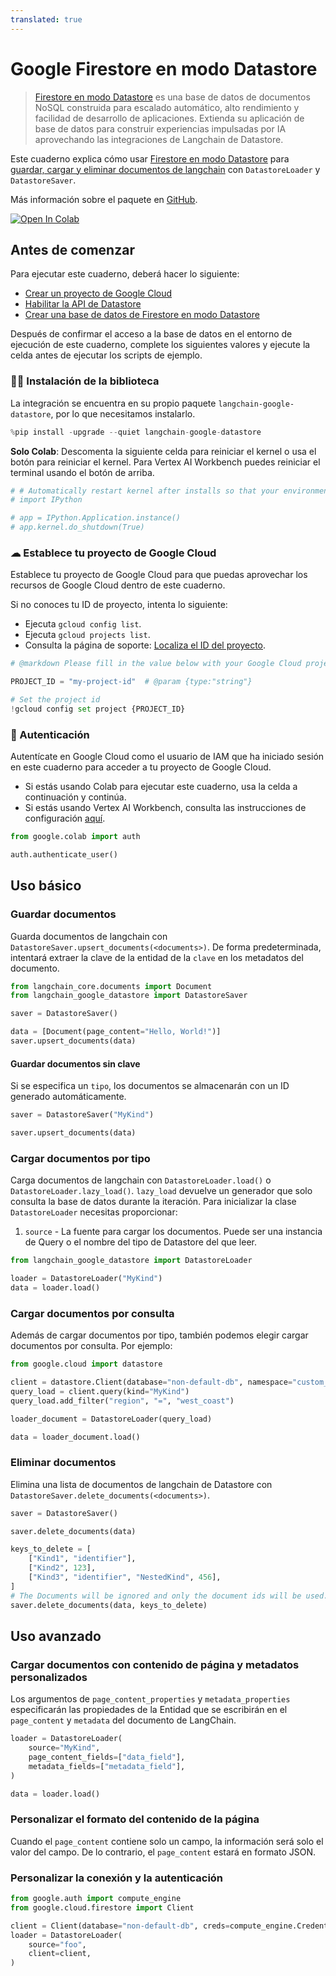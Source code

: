 ```yaml
---
translated: true
---
```


# Google Firestore en modo Datastore

> [Firestore en modo Datastore](https://cloud.google.com/datastore) es una base de datos de documentos NoSQL construida para escalado automático, alto rendimiento y facilidad de desarrollo de aplicaciones. Extienda su aplicación de base de datos para construir experiencias impulsadas por IA aprovechando las integraciones de Langchain de Datastore.

Este cuaderno explica cómo usar [Firestore en modo Datastore](https://cloud.google.com/datastore) para [guardar, cargar y eliminar documentos de langchain](/docs/modules/data_connection/document_loaders/) con `DatastoreLoader` y `DatastoreSaver`.

Más información sobre el paquete en [GitHub](https://github.com/googleapis/langchain-google-datastore-python/).

[![Open In Colab](https://colab.research.google.com/assets/colab-badge.svg)](https://colab.research.google.com/github/googleapis/langchain-google-datastore-python/blob/main/docs/document_loader.ipynb)

## Antes de comenzar

Para ejecutar este cuaderno, deberá hacer lo siguiente:

* [Crear un proyecto de Google Cloud](https://developers.google.com/workspace/guides/create-project)
* [Habilitar la API de Datastore](https://console.cloud.google.com/flows/enableapi?apiid=datastore.googleapis.com)
* [Crear una base de datos de Firestore en modo Datastore](https://cloud.google.com/datastore/docs/manage-databases)

Después de confirmar el acceso a la base de datos en el entorno de ejecución de este cuaderno, complete los siguientes valores y ejecute la celda antes de ejecutar los scripts de ejemplo.

### 🦜🔗 Instalación de la biblioteca

La integración se encuentra en su propio paquete `langchain-google-datastore`, por lo que necesitamos instalarlo.

```python
%pip install -upgrade --quiet langchain-google-datastore
```

**Solo Colab**: Descomenta la siguiente celda para reiniciar el kernel o usa el botón para reiniciar el kernel. Para Vertex AI Workbench puedes reiniciar el terminal usando el botón de arriba.

```python
# # Automatically restart kernel after installs so that your environment can access the new packages
# import IPython

# app = IPython.Application.instance()
# app.kernel.do_shutdown(True)
```

### ☁ Establece tu proyecto de Google Cloud

Establece tu proyecto de Google Cloud para que puedas aprovechar los recursos de Google Cloud dentro de este cuaderno.

Si no conoces tu ID de proyecto, intenta lo siguiente:

* Ejecuta `gcloud config list`.
* Ejecuta `gcloud projects list`.
* Consulta la página de soporte: [Localiza el ID del proyecto](https://support.google.com/googleapi/answer/7014113).

```python
# @markdown Please fill in the value below with your Google Cloud project ID and then run the cell.

PROJECT_ID = "my-project-id"  # @param {type:"string"}

# Set the project id
!gcloud config set project {PROJECT_ID}
```

### 🔐 Autenticación

Autentícate en Google Cloud como el usuario de IAM que ha iniciado sesión en este cuaderno para acceder a tu proyecto de Google Cloud.

- Si estás usando Colab para ejecutar este cuaderno, usa la celda a continuación y continúa.
- Si estás usando Vertex AI Workbench, consulta las instrucciones de configuración [aquí](https://github.com/GoogleCloudPlatform/generative-ai/tree/main/setup-env).

```python
from google.colab import auth

auth.authenticate_user()
```

## Uso básico

### Guardar documentos

Guarda documentos de langchain con `DatastoreSaver.upsert_documents(<documents>)`. De forma predeterminada, intentará extraer la clave de la entidad de la `clave` en los metadatos del documento.

```python
from langchain_core.documents import Document
from langchain_google_datastore import DatastoreSaver

saver = DatastoreSaver()

data = [Document(page_content="Hello, World!")]
saver.upsert_documents(data)
```

#### Guardar documentos sin clave

Si se especifica un `tipo`, los documentos se almacenarán con un ID generado automáticamente.

```python
saver = DatastoreSaver("MyKind")

saver.upsert_documents(data)
```

### Cargar documentos por tipo

Carga documentos de langchain con `DatastoreLoader.load()` o `DatastoreLoader.lazy_load()`. `lazy_load` devuelve un generador que solo consulta la base de datos durante la iteración. Para inicializar la clase `DatastoreLoader` necesitas proporcionar:
1. `source` - La fuente para cargar los documentos. Puede ser una instancia de Query o el nombre del tipo de Datastore del que leer.

```python
from langchain_google_datastore import DatastoreLoader

loader = DatastoreLoader("MyKind")
data = loader.load()
```

### Cargar documentos por consulta

Además de cargar documentos por tipo, también podemos elegir cargar documentos por consulta. Por ejemplo:

```python
from google.cloud import datastore

client = datastore.Client(database="non-default-db", namespace="custom_namespace")
query_load = client.query(kind="MyKind")
query_load.add_filter("region", "=", "west_coast")

loader_document = DatastoreLoader(query_load)

data = loader_document.load()
```

### Eliminar documentos

Elimina una lista de documentos de langchain de Datastore con `DatastoreSaver.delete_documents(<documents>)`.

```python
saver = DatastoreSaver()

saver.delete_documents(data)

keys_to_delete = [
    ["Kind1", "identifier"],
    ["Kind2", 123],
    ["Kind3", "identifier", "NestedKind", 456],
]
# The Documents will be ignored and only the document ids will be used.
saver.delete_documents(data, keys_to_delete)
```

## Uso avanzado

### Cargar documentos con contenido de página y metadatos personalizados

Los argumentos de `page_content_properties` y `metadata_properties` especificarán las propiedades de la Entidad que se escribirán en el `page_content` y `metadata` del documento de LangChain.

```python
loader = DatastoreLoader(
    source="MyKind",
    page_content_fields=["data_field"],
    metadata_fields=["metadata_field"],
)

data = loader.load()
```

### Personalizar el formato del contenido de la página

Cuando el `page_content` contiene solo un campo, la información será solo el valor del campo. De lo contrario, el `page_content` estará en formato JSON.

### Personalizar la conexión y la autenticación

```python
from google.auth import compute_engine
from google.cloud.firestore import Client

client = Client(database="non-default-db", creds=compute_engine.Credentials())
loader = DatastoreLoader(
    source="foo",
    client=client,
)
```
